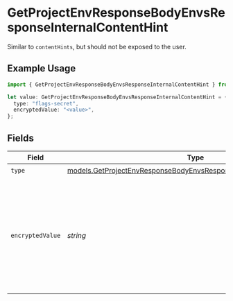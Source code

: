 # GetProjectEnvResponseBodyEnvsResponseInternalContentHint

Similar to `contentHints`, but should not be exposed to the user.

## Example Usage

```typescript
import { GetProjectEnvResponseBodyEnvsResponseInternalContentHint } from "@simplesagar/vercel/models/getprojectenvop.js";

let value: GetProjectEnvResponseBodyEnvsResponseInternalContentHint = {
  type: "flags-secret",
  encryptedValue: "<value>",
};
```

## Fields

| Field                                                                                                                                            | Type                                                                                                                                             | Required                                                                                                                                         | Description                                                                                                                                      |
| ------------------------------------------------------------------------------------------------------------------------------------------------ | ------------------------------------------------------------------------------------------------------------------------------------------------ | ------------------------------------------------------------------------------------------------------------------------------------------------ | ------------------------------------------------------------------------------------------------------------------------------------------------ |
| `type`                                                                                                                                           | [models.GetProjectEnvResponseBodyEnvsResponse200ApplicationJson3Type](../models/getprojectenvresponsebodyenvsresponse200applicationjson3type.md) | :heavy_check_mark:                                                                                                                               | N/A                                                                                                                                              |
| `encryptedValue`                                                                                                                                 | *string*                                                                                                                                         | :heavy_check_mark:                                                                                                                               | Contains the `value` of the env variable, encrypted with a special key to make decryption possible in the subscriber Lambda.                     |